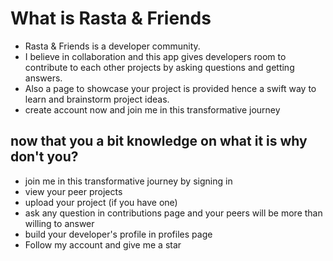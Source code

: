 # What is Rasta & Friends

- Rasta & Friends is a developer community.
- I believe in collaboration and this app gives developers room to contribute to each other projects by asking questions and getting answers.
- Also a page to showcase your project is provided hence a swift way to learn and brainstorm project ideas.
- create account now and join me in this transformative journey

## now that you a bit knowledge on what it is why don't you?

- join me in this transformative journey by signing in
- view your peer projects
- upload your project (if you have one)
- ask any question in  contributions page and your peers will be more than willing to answer
- build your developer's profile in profiles  page
- Follow my account and give me a star

